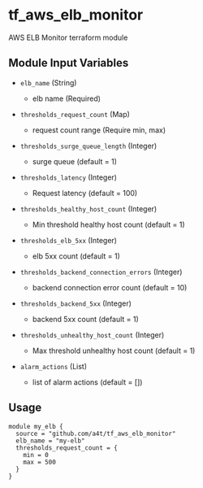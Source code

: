 # tf_aws_elb_monitor

AWS ELB Monitor terraform module

## Module Input Variables

- `elb_name` (String)
  - elb name (Required)

- `thresholds_request_count` (Map)
  - request count range (Require min, max)

- `thresholds_surge_queue_length` (Integer)
  - surge queue (default = 1)

- `thresholds_latency` (Integer)
  - Request latency (default = 100)

- `thresholds_healthy_host_count` (Integer)
  - Min threshold healthy host count (default = 1)

- `thresholds_elb_5xx` (Integer)
  -  elb 5xx count (default = 1)

- `thresholds_backend_connection_errors` (Integer)
  - backend connection error count (default = 10)

- `thresholds_backend_5xx` (Integer)
  - backend 5xx count (default = 1)

- `thresholds_unhealthy_host_count` (Integer)
  - Max threshold unhealthy host count (default = 1)

- `alarm_actions` (List)
  - list of alarm actions (default = [])

## Usage

```hcl
module my_elb {
  source = "github.com/a4t/tf_aws_elb_monitor"
  elb_name = "my-elb"
  thresholds_request_count = {
    min = 0
    max = 500
  }
}
```
